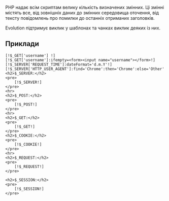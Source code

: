 PHP надає всім скриптам велику кількість визначених змінних. Ці змінні містять все, від зовнішніх даних до змінних середовища оточення, від тексту повідомлень про помилки до останніх отриманих заголовків.

Evolution підтримує виклик у шаблонах та чанках виклик деяких із них.

## Приклади ###
```
[!$_GET['username'] !]
[!$_GET['username']:ifempty=<form><input name="username"></form>!]
[!$_SERVER['REQUEST_TIME']:dateFormat='d.m.Y'!]
[!$_SERVER['HTTP_USER_AGENT']:find='Chrome':then='Chrome':else='Other'!]
<h2>$_SERVER:</h2>
<pre>
	[!$_SERVER!]
</pre>
<hr>
<h2>$_POST:</h2>
<pre>
	[!$_POST!]
</pre>
<hr>
<h2>$_GET:</h2>
<pre>
	[!$_GET!]
</pre>
<h2>$_COOKIE:</h2>
<pre>
	[!$_COOKIE!]
</pre>
<hr>
<h2>$_REQUEST:</h2>
<pre>
	[!$_REQUEST!]
</pre>

<h2>$_SESSION:</h2>
<pre>
	[!$_SESSION!]
</pre>
```